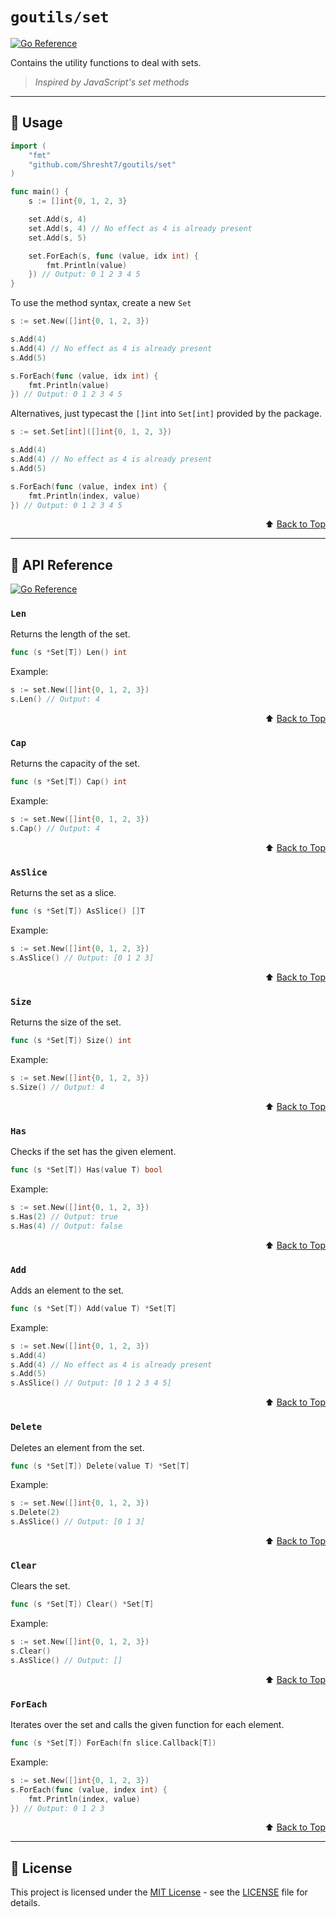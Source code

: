 # `goutils/set`

[![Go Reference](https://pkg.go.dev/badge/x/Shresht7/goutils/set.svg)](https://pkg.go.dev/x/Shresht7/goutils/set)

Contains the utility functions to deal with sets.

> _Inspired by JavaScript's set methods_

---

## 📖 Usage

```go
import (
    "fmt"
    "github.com/Shresht7/goutils/set"
)

func main() {
    s := []int{0, 1, 2, 3}

    set.Add(s, 4)
    set.Add(s, 4) // No effect as 4 is already present
    set.Add(s, 5)

    set.ForEach(s, func (value, idx int) {
        fmt.Println(value)
    }) // Output: 0 1 2 3 4 5
}
```

To use the method syntax, create a new `Set`

```go
s := set.New([]int{0, 1, 2, 3})

s.Add(4)
s.Add(4) // No effect as 4 is already present
s.Add(5)

s.ForEach(func (value, idx int) {
    fmt.Println(value)
}) // Output: 0 1 2 3 4 5
```

Alternatives, just typecast the `[]int` into `Set[int]` provided by the package.

```go
s := set.Set[int]([]int{0, 1, 2, 3})

s.Add(4)
s.Add(4) // No effect as 4 is already present
s.Add(5)

s.ForEach(func (value, index int) {
    fmt.Println(index, value)
}) // Output: 0 1 2 3 4 5
```

<div align="right">

⬆️ [Back to Top][top]

</div>

---

## 📘 API Reference

[![Go Reference](https://pkg.go.dev/badge/x/Shresht7/goutils/set.svg)](https://pkg.go.dev/x/Shresht7/goutils/set)

### `Len`

Returns the length of the set.

```go
func (s *Set[T]) Len() int
```

Example:

```go
s := set.New([]int{0, 1, 2, 3})
s.Len() // Output: 4
```

<div align="right">

⬆️ [Back to Top][top]

</div>

### `Cap`

Returns the capacity of the set.

```go
func (s *Set[T]) Cap() int
```

Example:

```go
s := set.New([]int{0, 1, 2, 3})
s.Cap() // Output: 4
```

<div align="right">

⬆️ [Back to Top][top]

</div>

### `AsSlice`

Returns the set as a slice.

```go
func (s *Set[T]) AsSlice() []T
```

Example:

```go
s := set.New([]int{0, 1, 2, 3})
s.AsSlice() // Output: [0 1 2 3]
```

<div align="right">

⬆️ [Back to Top][top]

</div>

### `Size`

Returns the size of the set.

```go
func (s *Set[T]) Size() int
```

Example:

```go
s := set.New([]int{0, 1, 2, 3})
s.Size() // Output: 4
```

<div align="right">

⬆️ [Back to Top][top]

</div>

### `Has`

Checks if the set has the given element.

```go
func (s *Set[T]) Has(value T) bool
```

Example:

```go
s := set.New([]int{0, 1, 2, 3})
s.Has(2) // Output: true
s.Has(4) // Output: false
```

<div align="right">

⬆️ [Back to Top][top]

</div>

### `Add`

Adds an element to the set.

```go
func (s *Set[T]) Add(value T) *Set[T]
```

Example:

```go
s := set.New([]int{0, 1, 2, 3})
s.Add(4)
s.Add(4) // No effect as 4 is already present
s.Add(5)
s.AsSlice() // Output: [0 1 2 3 4 5]
```

<div align="right">

⬆️ [Back to Top][top]

</div>

### `Delete`

Deletes an element from the set.

```go
func (s *Set[T]) Delete(value T) *Set[T]
```

Example:

```go
s := set.New([]int{0, 1, 2, 3})
s.Delete(2)
s.AsSlice() // Output: [0 1 3]
```

<div align="right">

⬆️ [Back to Top][top]

</div>

### `Clear`

Clears the set.

```go
func (s *Set[T]) Clear() *Set[T]
```

Example:

```go
s := set.New([]int{0, 1, 2, 3})
s.Clear()
s.AsSlice() // Output: []
```

<div align="right">

⬆️ [Back to Top][top]

</div>

### `ForEach`

Iterates over the set and calls the given function for each element.

```go
func (s *Set[T]) ForEach(fn slice.Callback[T])
```

Example:

```go
s := set.New([]int{0, 1, 2, 3})
s.ForEach(func (value, index int) {
    fmt.Println(index, value)
}) // Output: 0 1 2 3
```

<div align="right">

⬆️ [Back to Top][top]

</div>

---

## 📑 License

This project is licensed under the [MIT License](../LICENSE) - see the [LICENSE](../LICENSE) file for details.



<!-- LINKS -->

[top]: #goutils/set
